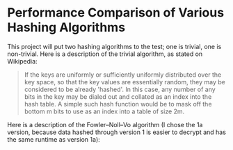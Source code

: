 # Performance Comparison of Various Hashing Algorithms

This project will put two hashing algorithms to the test; one is trivial, one is non-trivial.
Here is a description of the trivial algorithm, as stated on Wikipedia:

> If the keys are uniformly or sufficiently uniformly distributed over the key space,
so that the key values are essentially random, they may be considered to be already 'hashed'.
In this case, any number of any bits in the key may be dialed out and collated as an index
into the hash table. A simple such hash function would be to mask off the bottom m bits
to use as an index into a table of size 2m.

Here is a description of the Fowler–Noll–Vo algorithm (I chose the 1a version, because data hashed
through version 1 is easier to decrypt and has the same runtime as version 1a):

> 